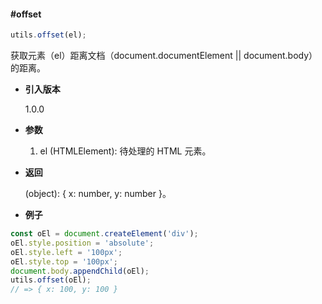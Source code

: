 #### #offset

```javascript
utils.offset(el);
```

获取元素（el）距离文档（document.documentElement || document.body）的距离。

- **引入版本**

    1.0.0

- **参数**

    1. el (HTMLElement): 待处理的 HTML 元素。

- **返回**

    (object): { x: number, y: number }。

- **例子**

```javascript
const oEl = document.createElement('div');
oEl.style.position = 'absolute';
oEl.style.left = '100px';
oEl.style.top = '100px';
document.body.appendChild(oEl);
utils.offset(oEl);
// => { x: 100, y: 100 }
```
